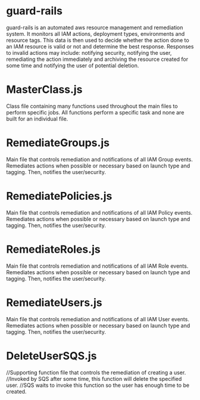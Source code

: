 # guard-rails

guard-rails is an automated aws resource management and remediation system. It monitors all IAM actions, deployment types, environments and resource tags. This data is then used to decide whether the action done to an IAM resource is valid or not and determine the best response. Responses to invalid actions may include: notifying security, notifying the user, remediating the action immediately and archiving the resource created for some time and notifying the user of potential deletion. 


# MasterClass.js

Class file containing many functions used throughout the main files to perform specific jobs.
All functions perform a specific task and none are built for an individual file.

# RemediateGroups.js

Main file that controls remediation and notifications of all IAM Group events.
Remediates actions when possible or necessary based on launch type and tagging. Then, notifies the user/security. 

# RemediatePolicies.js

Main file that controls remediation and notifications of all IAM Policy events. 
Remediates actions when possible or necessary based on launch type and tagging. Then, notifies the user/security. 

# RemediateRoles.js

Main file that controls remediation and notifications of all IAM Role events. 
Remediates actions when possible or necessary based on launch type and tagging. Then, notifies the user/security. 

# RemediateUsers.js

Main file that controls remediation and notifications of all IAM User events. 
Remediates actions when possible or necessary based on launch type and tagging. Then, notifies the user/security. 

# DeleteUserSQS.js

//Supporting function file that controls the remediation of creating a user. 
//Invoked by SQS after some time, this function will delete the specified user.
//SQS waits to invoke this function so the user has enough time to be created. 
